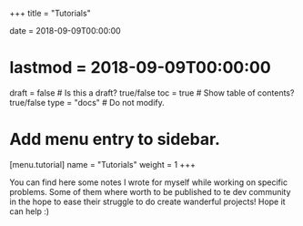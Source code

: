 +++
title = "Tutorials"

date = 2018-09-09T00:00:00
# lastmod = 2018-09-09T00:00:00

draft = false  # Is this a draft? true/false
toc = true  # Show table of contents? true/false
type = "docs"  # Do not modify.

# Add menu entry to sidebar.
[menu.tutorial]
  name = "Tutorials"
  weight = 1
+++


You can find here some notes I wrote for myself while working on specific problems. Some of them where worth to be published to te dev community in the hope to ease their struggle to do create wanderful projects! Hope it can help :)